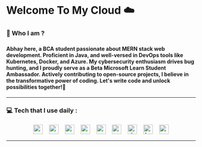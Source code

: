 <h1 align="left">Welcome To My Cloud ☁️</h1>

###

<h3 align="left">🤔 Who I am ? </h3>

###

<h4 align="left">Abhay here, a BCA student passionate about MERN stack web development. Proficient in Java, and well-versed in DevOps tools like Kubernetes, Docker, and Azure. My cybersecurity enthusiasm drives bug hunting, and I proudly serve as a Beta Microsoft Learn Student Ambassador. Actively contributing to open-source projects, I believe in the transformative power of coding. Let's write code and unlock possibilities together!🚀</h4>

---

<h3 align="left">💻 Tech that I use daily : </h3>

###

<div align="center">
  <img src="https://skillicons.dev/icons?i=mongodb" height="25" alt="mongodb logo"  />
  <img width="9" />
  <img src="https://skillicons.dev/icons?i=express" height="25" alt="express logo"  />
  <img width="9" />
  <img src="https://cdn.jsdelivr.net/gh/devicons/devicon/icons/react/react-original.svg" height="25" alt="react logo"  />
  <img width="9" />
  <img src="https://skillicons.dev/icons?i=nodejs" height="25" alt="nodejs logo"  />
  <img width="9" />
  <img src="https://skillicons.dev/icons?i=nextjs" height="25" alt="nextjs logo"  />
  <img width="9" />
  <img src="https://skillicons.dev/icons?i=graphql" height="25" alt="graphql logo"  />
  <img width="9" />
  <img src="https://skillicons.dev/icons?i=docker" height="25" alt="docker logo"  />
  <img width="9" />
  <img src="https://skillicons.dev/icons?i=kubernetes" height="25" alt="kubernetes logo"  />
  <img width="9" />
  <img src="https://skillicons.dev/icons?i=azure" height="25" alt="azure logo"  />
</div>

---
###

